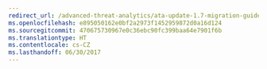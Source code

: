 ```yaml
---
redirect_url: /advanced-threat-analytics/ata-update-1.7-migration-guide
ms.openlocfilehash: e895050162e0bf2a2973f1452959872d0a16d124
ms.sourcegitcommit: 470675730967e0c36ebc90fc399baa64e7901f6b
ms.translationtype: HT
ms.contentlocale: cs-CZ
ms.lasthandoff: 06/30/2017
---
```

